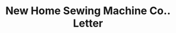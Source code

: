 ---
doi: 10.7916/D82F90JQ
date_other: '1921'
date_other_textual: '1921'
form: correspondence
genre:
- Letters (correspondence)
name:
- New Home Sewing Machine Co.
object_in_context_url: https://biggert.cul.columbia.edu/items/view/ave_biggert_00501
subject_hierarchical_geographic:
- Orange, Massachusetts, United States
subject_name:
- New Home Sewing Machine Co.
title: New Home Sewing Machine Co.. Letter
sort_title: New Home Sewing Machine Co.. Letter
call_number: ave_biggert_00501
coordinates:
- 42.59027777777778,-72.31027777777777
pid: ave_biggert_00501
identifiers: ave_biggert_00501
thumbnail: https://derivativo-1.library.columbia.edu/iiif/2/ldpd:343824/full/!256,256/0/native.jpg
permalink: /biggert/ave_biggert_00501/
layout: iiif-image-page
---